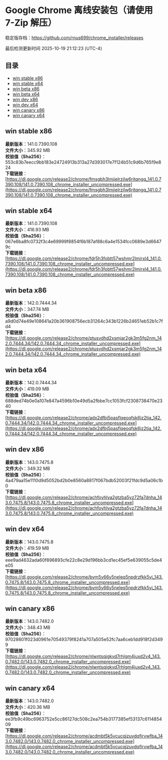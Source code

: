 # Google Chrome 离线安装包（请使用 7-Zip 解压）
稳定版存档：<https://github.com/rnus699/chrome_installer/releases>

最后检测更新时间
2025-10-19 21:12:23 (UTC-4)


## 目录
* [win stable x86](https://github.com/rnus699/chrome_installer?tab=readme-ov-file#win-stable-x86)
* [win stable x64](https://github.com/rnus699/chrome_installer?tab=readme-ov-file#win-stable-x64)
* [win beta x86](https://github.com/rnus699/chrome_installer?tab=readme-ov-file#win-beta-x86)
* [win beta x64](https://github.com/rnus699/chrome_installer?tab=readme-ov-file#win-beta-x64)
* [win dev x86](https://github.com/rnus699/chrome_installer?tab=readme-ov-file#win-dev-x86)
* [win dev x64](https://github.com/rnus699/chrome_installer?tab=readme-ov-file#win-dev-x64)
* [win canary x86](https://github.com/rnus699/chrome_installer?tab=readme-ov-file#win-canary-x86)
* [win canary x64](https://github.com/rnus699/chrome_installer?tab=readme-ov-file#win-canary-x64)

## win stable x86
**最新版本**：141.0.7390.108  
**文件大小**：345.92 MB  
**校验值（Sha256）**：553c83b7eecc9bb183e24724913b313a27d393017e7f124b51c9d6b765f9e824  
**下载链接**：[https://dl.google.com/release2/chrome/fmsgbh3lmjielrzilw6ritqngq_141.0.7390.108/141.0.7390.108_chrome_installer_uncompressed.exe](https://dl.google.com/release2/chrome/fmsgbh3lmjielrzilw6ritqngq_141.0.7390.108/141.0.7390.108_chrome_installer_uncompressed.exe)  

## win stable x64
**最新版本**：141.0.7390.108  
**文件大小**：416.93 MB  
**校验值（Sha256）**：067e6ba8fc0732f3c4e69999f8854f6b187af88c6a4e1534fcc0689e3d66479c  
**下载链接**：[https://dl.google.com/release2/chrome/fdr5h3fobtt57wshmr2lmirxl4_141.0.7390.108/141.0.7390.108_chrome_installer_uncompressed.exe](https://dl.google.com/release2/chrome/fdr5h3fobtt57wshmr2lmirxl4_141.0.7390.108/141.0.7390.108_chrome_installer_uncompressed.exe)  

## win beta x86
**最新版本**：142.0.7444.34  
**文件大小**：347.74 MB  
**校验值（Sha256）**：a9d0d74e49e108641a20b361908756ecb31264c343b1226b24651eb52b1c7fd4  
**下载链接**：[https://dl.google.com/release2/chrome/ptusvdhd2xsmjar2gk3m5fg2nm_142.0.7444.34/142.0.7444.34_chrome_installer_uncompressed.exe](https://dl.google.com/release2/chrome/ptusvdhd2xsmjar2gk3m5fg2nm_142.0.7444.34/142.0.7444.34_chrome_installer_uncompressed.exe)  

## win beta x64
**最新版本**：142.0.7444.34  
**文件大小**：419.09 MB  
**校验值（Sha256）**：688ded74b0e0a107e847a4596b10e49d5a2fbbe7cc1053fcf2308738470e2340  
**下载链接**：[https://dl.google.com/release2/chrome/adx2dfbj5pasflqeoqfsk6jz2tia_142.0.7444.34/142.0.7444.34_chrome_installer_uncompressed.exe](https://dl.google.com/release2/chrome/adx2dfbj5pasflqeoqfsk6jz2tia_142.0.7444.34/142.0.7444.34_chrome_installer_uncompressed.exe)  

## win dev x86
**最新版本**：143.0.7475.8  
**文件大小**：349.32 MB  
**校验值（Sha256）**：4a479aa15e1110d9d5052bd2b0e8560a8817f067bdb52003f21fdc9d5a06c1b0  
**下载链接**：[https://dl.google.com/release2/chrome/achfoyhlya2gtzba5yz72fa7dnha_143.0.7475.8/143.0.7475.8_chrome_installer_uncompressed.exe](https://dl.google.com/release2/chrome/achfoyhlya2gtzba5yz72fa7dnha_143.0.7475.8/143.0.7475.8_chrome_installer_uncompressed.exe)  

## win dev x64
**最新版本**：143.0.7475.8  
**文件大小**：419.59 MB  
**校验值（Sha256）**：eee9ad4632ada60f896893cfe22c8e29d196bb3cd1ec45ef5e639055c5de4e05  
**下载链接**：[https://dl.google.com/release2/chrome/bvm5y66y5neleq5npdrzfkk5yi_143.0.7475.8/143.0.7475.8_chrome_installer_uncompressed.exe](https://dl.google.com/release2/chrome/bvm5y66y5neleq5npdrzfkk5yi_143.0.7475.8/143.0.7475.8_chrome_installer_uncompressed.exe)  

## win canary x86
**最新版本**：143.0.7482.0  
**文件大小**：348.43 MB  
**校验值（Sha256）**：97028601f023d0961e70549379f8241a707a505e52fc7aa6ceb1dd918f2d3499  
**下载链接**：[https://dl.google.com/release2/chrome/nlwntsqjgkvd7rhlgm4juxd2v4_143.0.7482.0/143.0.7482.0_chrome_installer_uncompressed.exe](https://dl.google.com/release2/chrome/nlwntsqjgkvd7rhlgm4juxd2v4_143.0.7482.0/143.0.7482.0_chrome_installer_uncompressed.exe)  

## win canary x64
**最新版本**：143.0.7482.0  
**文件大小**：420.36 MB  
**校验值（Sha256）**：ee3fb9c49bc6963752e5cc86127dc508c2ea754b3177385ef53137c611485409  
**下载链接**：[https://dl.google.com/release2/chrome/acdmbt5k5vcucqjzuvdqfirvwfba_143.0.7482.0/143.0.7482.0_chrome_installer_uncompressed.exe](https://dl.google.com/release2/chrome/acdmbt5k5vcucqjzuvdqfirvwfba_143.0.7482.0/143.0.7482.0_chrome_installer_uncompressed.exe)  


